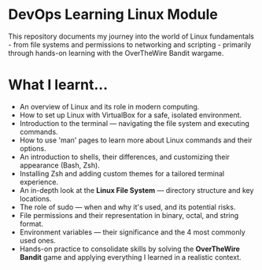 # DevOps Learning Linux Module
This repository documents my journey into the world of Linux fundamentals - from file systems and permissions to networking and scripting - primarily through hands-on learning with the OverTheWire Bandit wargame.

# What I learnt...
- An overview of Linux and its role in modern computing.
- How to set up Linux with VirtualBox for a safe, isolated environment.
- Introduction to the terminal — navigating the file system and executing commands.
- How to use 'man' pages to learn more about Linux commands and their options.
- An introduction to shells, their differences, and customizing their appearance (Bash, Zsh).
- Installing Zsh and adding custom themes for a tailored terminal experience.
- An in-depth look at the **Linux File System** — directory structure and key locations.
- The role of sudo — when and why it's used, and its potential risks.
- File permissions and their representation in binary, octal, and string format.
- Environment variables — their significance and the 4 most commonly used ones.
- Hands-on practice to consolidate skills by solving the **OverTheWire Bandit** game and applying everything I learned in a realistic context.
